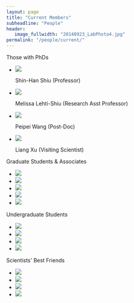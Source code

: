 ```yaml
---
layout: page
title: "Current Members"
subheadline: "People"
header:
   image_fullwidth: "20140923_LabPhoto4.jpg"
permalink: "/people/current/"
---
```

<head>
  <base href="https://ShiuLab.github.io/images/people/" target="_blank">
</head>


Those with PhDs
<html>
<body>
<ul class="small-block-grid-2 medium-block-grid-3 large-block-grid-4">
  <li><img src="shinhan.png"><p>Shin-Han Shiu (Professor)</p></li>
  <li><img src="melissa.jpg"><p>Melissa Lehti-Shiu (Research Asst Professor)</p></li>
  <li><img src="peipei.jpg"><p>Peipei Wang (Post-Doc)</p></li>
  <li><img src="liang.jpg"><p>Liang Xu (Visiting Scientist)</p></li>
</ul>
</body>
</html>


Graduate Students & Associates
<html>
<body>
<ul class="small-block-grid-2 medium-block-grid-3 large-block-grid-4">
  <li><img src="beth.jpg" /></li>
  <li><img src="siobhan.jpg" /></li>
  <li><img src="christina.jpg" /></li>
  <li><img src="fanrui.jpg" /></li>
  <li><img src="weilan.jpg" /></li>
</ul>
</body>
</html>


Undergraduate Students
<html>
<body>
<ul class="small-block-grid-2 medium-block-grid-3 large-block-grid-4">
  <li><img src="paityn.png" /></li>
  <li><img src="lizzie.png" /></li>
  <li><img src="sarah.png" /></li>
  <li><img src="dante.jpg" /></li>
</ul>
</body>
</html>


Scientists' Best Friends
<html>
<body>
<ul class="small-block-grid-2 medium-block-grid-3 large-block-grid-4">
  <li><img src="mel.jpg" /></li>
  <li><img src="koby.jpg" /></li>
  <li><img src="mac.png" /></li>
  <li><img src="radar.jpg" /></li>
</ul>
</body>
</html>